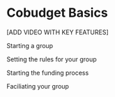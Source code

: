 # Cobudget Basics



\[ADD VIDEO WITH KEY FEATURES\]



Starting a group

Setting the rules for your group

Starting the funding process

Faciliating your group

